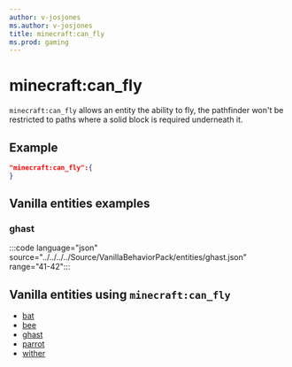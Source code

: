 ```yaml
---
author: v-josjones
ms.author: v-josjones
title: minecraft:can_fly
ms.prod: gaming
---
```


# minecraft:can_fly

`minecraft:can_fly` allows an entity the ability to fly, the pathfinder won't be restricted to paths where a solid block is required underneath it.

## Example

```json
"minecraft:can_fly":{
}
```

## Vanilla entities examples

### ghast

:::code language="json" source="../../../../Source/VanillaBehaviorPack/entities/ghast.json" range="41-42":::

## Vanilla entities using `minecraft:can_fly`

- [bat](../../../../Source/VanillaBehaviorPack_Snippets/entities/bat.md)
- [bee](../../../../Source/VanillaBehaviorPack_Snippets/entities/bee.md)
- [ghast](../../../../Source/VanillaBehaviorPack_Snippets/entities/ghast.md)
- [parrot](../../../../Source/VanillaBehaviorPack_Snippets/entities/parrot.md)
- [wither](../../../../Source/VanillaBehaviorPack_Snippets/entities/wither.md)
